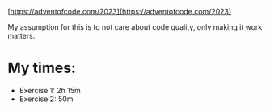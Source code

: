 [https://adventofcode.com/2023](https://adventofcode.com/2023)

My assumption for this is to not care about code quality, only making it work matters.

# My times: 

- Exercise 1: 2h 15m
- Exercise 2: 50m
